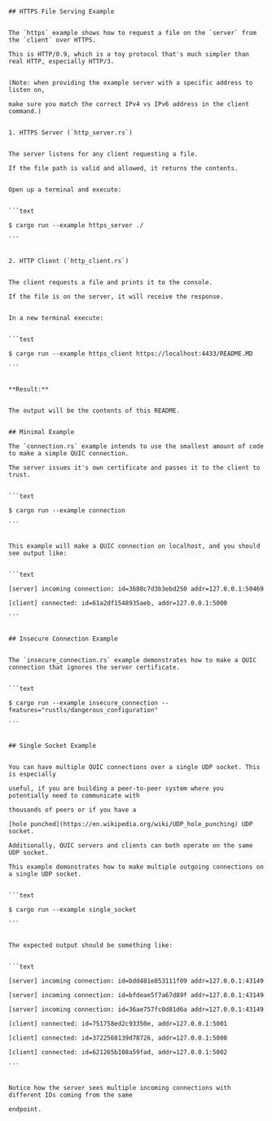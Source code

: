                                                                             ## HTTPS File Serving Example
                                                                            
                                                                            The `https` example shows how to request a file on the `server` from the `client` over HTTPS. 
                                                                            This is HTTP/0.9, which is a toy protocol that's much simpler than real HTTP, especially HTTP/3.
                                                                            
                                                                            (Note: when providing the example server with a specific address to listen on,
                                                                            make sure you match the correct IPv4 vs IPv6 address in the client command.)
                                                                            
                                                                            1. HTTPS Server (`http_server.rs`)
                                                                            
                                                                            The server listens for any client requesting a file. 
                                                                            If the file path is valid and allowed, it returns the contents. 
                                                                            
                                                                            Open up a terminal and execute:
                                                                            
                                                                            ```text
                                                                            $ cargo run --example https_server ./
                                                                            ```
                                                                            
                                                                            2. HTTP Client (`http_client.rs`)
                                                                            
                                                                            The client requests a file and prints it to the console. 
                                                                            If the file is on the server, it will receive the response. 
                                                                            
                                                                            In a new terminal execute:
                                                                            
                                                                            ```test
                                                                            $ cargo run --example https_client https://localhost:4433/README.MD
                                                                            ```
                                                                            
                                                                            **Result:**
                                                                            
                                                                            The output will be the contents of this README.
                                                                            
                                                                            ## Minimal Example
                                                                            The `connection.rs` example intends to use the smallest amount of code to make a simple QUIC connection.
                                                                            The server issues it's own certificate and passes it to the client to trust.
                                                                            
                                                                            ```text
                                                                            $ cargo run --example connection
                                                                            ```
                                                                            
                                                                            This example will make a QUIC connection on localhost, and you should see output like:
                                                                            
                                                                            ```text
                                                                            [server] incoming connection: id=3680c7d3b3ebd250 addr=127.0.0.1:50469
                                                                            [client] connected: id=61a2df1548935aeb, addr=127.0.0.1:5000
                                                                            ```
                                                                            
                                                                            ## Insecure Connection Example
                                                                            
                                                                            The `insecure_connection.rs` example demonstrates how to make a QUIC connection that ignores the server certificate.
                                                                            
                                                                            ```text
                                                                            $ cargo run --example insecure_connection --features="rustls/dangerous_configuration"
                                                                            ```
                                                                            
                                                                            ## Single Socket Example
                                                                            
                                                                            You can have multiple QUIC connections over a single UDP socket. This is especially
                                                                            useful, if you are building a peer-to-peer system where you potentially need to communicate with
                                                                            thousands of peers or if you have a
                                                                            [hole punched](https://en.wikipedia.org/wiki/UDP_hole_punching) UDP socket.
                                                                            Additionally, QUIC servers and clients can both operate on the same UDP socket.
                                                                            This example demonstrates how to make multiple outgoing connections on a single UDP socket.
                                                                            
                                                                            ```text 
                                                                            $ cargo run --example single_socket
                                                                            ```
                                                                            
                                                                            The expected output should be something like:
                                                                            
                                                                            ```text
                                                                            [server] incoming connection: id=bdd481e853111f09 addr=127.0.0.1:43149
                                                                            [server] incoming connection: id=bfdeae5f7a67d89f addr=127.0.0.1:43149
                                                                            [server] incoming connection: id=36ae757fc0d81d6a addr=127.0.0.1:43149
                                                                            [client] connected: id=751758ed2c93350e, addr=127.0.0.1:5001
                                                                            [client] connected: id=3722568139d78726, addr=127.0.0.1:5000
                                                                            [client] connected: id=621265b108a59fad, addr=127.0.0.1:5002
                                                                            ```
                                                                            
                                                                            Notice how the server sees multiple incoming connections with different IDs coming from the same
                                                                            endpoint.